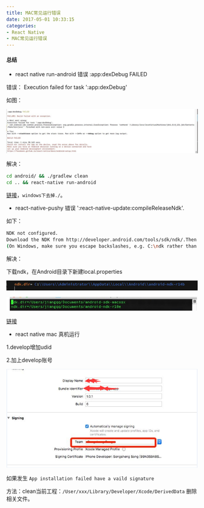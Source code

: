 ```yaml
---
title: MAC常见运行错误
date: 2017-05-01 10:33:15
categories:
- React Native
- MAC常见运行错误
---
```



####  总结


* react native run-android 错误 :app:dexDebug FAILED

错误： Execution failed for task ':app:dexDebug'

如图：

![](/assets/rn/app-dexbug.jpg)

<!--more-->

解决：

```bash
cd android/ && ./gradlew clean
cd .. && react-native run-android
```

[链接](http://stackoverflow.com/questions/39127137/react-native-run-android-failed-with-error-execution-failed-for-task-appdexd)，`windows下去掉./`。


* react-native-pushy 错误 ':react-native-update:compileReleaseNdk'.

如下：

```bash
NDK not configured.
Download the NDK from http://developer.android.com/tools/sdk/ndk/.Then add ndk.dir=path/to/ndk in local.properties.
(On Windows, make sure you escape backslashes, e.g. C:\ndk rather than C:\ndk)
```

解决：

下载ndk，在Android目录下新建local.properties

![](/assets/rn/ndk-win.png)

![](/assets/rn/ndk-mac.png)

[链接](https://github.com/reactnativecn/react-native-pushy/issues/46#issuecomment-302287038)


* react native mac 真机运行

1.develop增加udid

2.加上develop账号

![](/assets/rn/ios-zhenji.jpg)

如果发生 `App installation failed have a vaild signature`

方法：clean当前工程：`/User/xxx/Library/Developer/Xcode/DerivedData` 删除相关文件。

    



